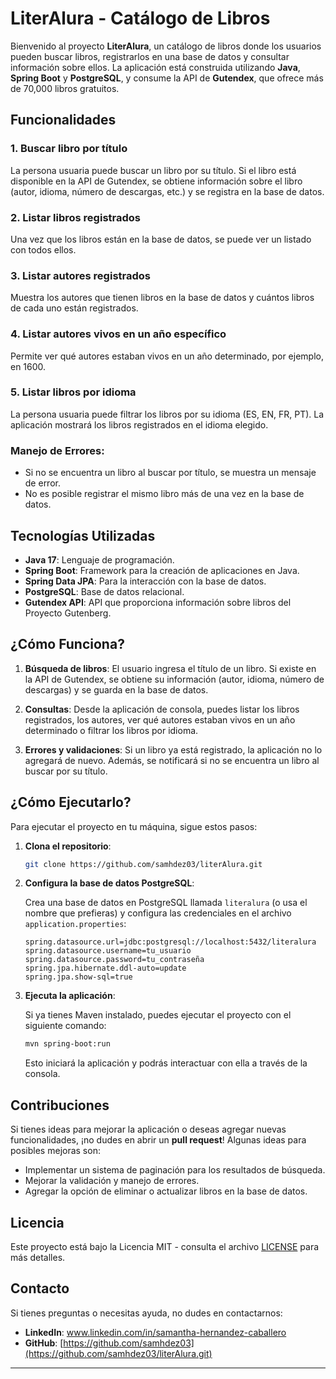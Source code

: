 # LiterAlura - Catálogo de Libros

Bienvenido al proyecto **LiterAlura**, un catálogo de libros donde los usuarios pueden buscar libros, registrarlos en una base de datos y consultar información sobre ellos. La aplicación está construida utilizando **Java**, **Spring Boot** y **PostgreSQL**, y consume la API de **Gutendex**, que ofrece más de 70,000 libros gratuitos.

## Funcionalidades

### 1. **Buscar libro por título**
La persona usuaria puede buscar un libro por su título. Si el libro está disponible en la API de Gutendex, se obtiene información sobre el libro (autor, idioma, número de descargas, etc.) y se registra en la base de datos.

### 2. **Listar libros registrados**
Una vez que los libros están en la base de datos, se puede ver un listado con todos ellos.

### 3. **Listar autores registrados**
Muestra los autores que tienen libros en la base de datos y cuántos libros de cada uno están registrados.

### 4. **Listar autores vivos en un año específico**
Permite ver qué autores estaban vivos en un año determinado, por ejemplo, en 1600.

### 5. **Listar libros por idioma**
La persona usuaria puede filtrar los libros por su idioma (ES, EN, FR, PT). La aplicación mostrará los libros registrados en el idioma elegido.

### Manejo de Errores:
- Si no se encuentra un libro al buscar por título, se muestra un mensaje de error.
- No es posible registrar el mismo libro más de una vez en la base de datos.

## Tecnologías Utilizadas

- **Java 17**: Lenguaje de programación.
- **Spring Boot**: Framework para la creación de aplicaciones en Java.
- **Spring Data JPA**: Para la interacción con la base de datos.
- **PostgreSQL**: Base de datos relacional.
- **Gutendex API**: API que proporciona información sobre libros del Proyecto Gutenberg.

## ¿Cómo Funciona?

1. **Búsqueda de libros**: El usuario ingresa el título de un libro. Si existe en la API de Gutendex, se obtiene su información (autor, idioma, número de descargas) y se guarda en la base de datos.
   
2. **Consultas**: Desde la aplicación de consola, puedes listar los libros registrados, los autores, ver qué autores estaban vivos en un año determinado o filtrar los libros por idioma.

3. **Errores y validaciones**: Si un libro ya está registrado, la aplicación no lo agregará de nuevo. Además, se notificará si no se encuentra un libro al buscar por su título.

## ¿Cómo Ejecutarlo?

Para ejecutar el proyecto en tu máquina, sigue estos pasos:

1. **Clona el repositorio**:

   ```bash
   git clone https://github.com/samhdez03/literAlura.git
   ```

2. **Configura la base de datos PostgreSQL**:

   Crea una base de datos en PostgreSQL llamada `literalura` (o usa el nombre que prefieras) y configura las credenciales en el archivo `application.properties`:

   ```properties
   spring.datasource.url=jdbc:postgresql://localhost:5432/literalura
   spring.datasource.username=tu_usuario
   spring.datasource.password=tu_contraseña
   spring.jpa.hibernate.ddl-auto=update
   spring.jpa.show-sql=true
   ```

3. **Ejecuta la aplicación**:

   Si ya tienes Maven instalado, puedes ejecutar el proyecto con el siguiente comando:

   ```bash
   mvn spring-boot:run
   ```

   Esto iniciará la aplicación y podrás interactuar con ella a través de la consola.

## Contribuciones

Si tienes ideas para mejorar la aplicación o deseas agregar nuevas funcionalidades, ¡no dudes en abrir un **pull request**! Algunas ideas para posibles mejoras son:

- Implementar un sistema de paginación para los resultados de búsqueda.
- Mejorar la validación y manejo de errores.
- Agregar la opción de eliminar o actualizar libros en la base de datos.

## Licencia

Este proyecto está bajo la Licencia MIT - consulta el archivo [LICENSE](LICENSE) para más detalles.

## Contacto

Si tienes preguntas o necesitas ayuda, no dudes en contactarnos:
- **LinkedIn**: www.linkedin.com/in/samantha-hernandez-caballero
- **GitHub**: [https://github.com/samhdez03](https://github.com/samhdez03/literAlura.git)

---
